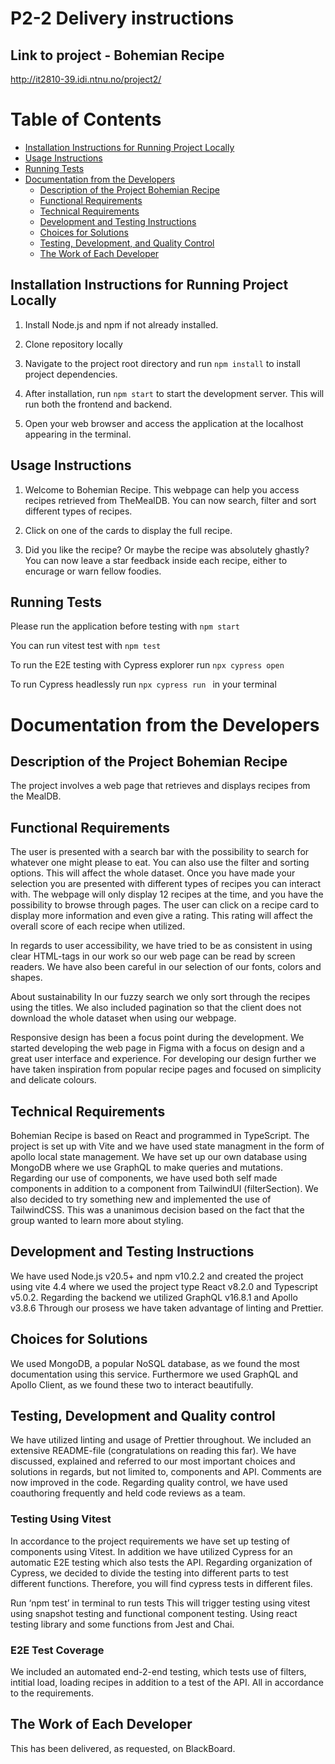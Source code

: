 # P2-2 Delivery instructions

## Link to project - Bohemian Recipe

http://it2810-39.idi.ntnu.no/project2/

# Table of Contents

-   [Installation Instructions for Running Project Locally](#installation-instructions-for-running-project-locally)
-   [Usage Instructions](#usage-instructions)
-   [Running Tests](#running-tests)
-   [Documentation from the Developers](#documentation-from-the-developers)
    -   [Description of the Project Bohemian Recipe](#description-of-the-project-bohemian-recipe)
    -   [Functional Requirements](#functional-requirements)
    -   [Technical Requirements](#technical-requirements)
    -   [Development and Testing Instructions](#development-and-testing-instructions)
    -   [Choices for Solutions](#choices-for-solutions)
    -   [Testing, Development, and Quality Control](#testing-development-and-quality-control)
    -   [The Work of Each Developer](#the-work-of-each-developer)

## Installation Instructions for Running Project Locally

1. Install Node.js and npm if not already installed.

2. Clone repository locally

3. Navigate to the project root directory and run `npm install` to install project dependencies.

4. After installation, run `npm start` to start the development server. This will run both the frontend and backend.

5. Open your web browser and access the application at the localhost appearing in the terminal.

## Usage Instructions

1. Welcome to Bohemian Recipe. This webpage can help you access recipes retrieved from TheMealDB. You can now search, filter and sort different types of recipes.

2. Click on one of the cards to display the full recipe.

3. Did you like the recipe? Or maybe the recipe was absolutely ghastly? You can now leave a star feedback inside each recipe, either to encurage or warn fellow foodies.

## Running Tests

Please run the application before testing with ``` npm start ```

You can run vitest test with ``` npm test ```

To run the E2E testing with Cypress explorer run ``` npx cypress open ```

To run Cypress headlessly run ```npx cypress run ``` in your terminal

# Documentation from the Developers

## Description of the Project Bohemian Recipe

The project involves a web page that retrieves and displays recipes from the MealDB.

## Functional Requirements

The user is presented with a search bar with the possibility to search for whatever one might please to eat. You can also use the filter and sorting options. This will affect the whole dataset. Once you have made your selection you are presented with different types of recipes you can interact with. The webpage will only display 12 recipes at the time, and you have the possibility to browse through pages. The user can click on a recipe card to display more information and even give a rating. This rating will affect the overall score of each recipe when utilized.

In regards to user accessibility, we have tried to be as consistent in using clear HTML-tags in our work so our web page can be read by screen readers. We have also been careful in our selection of our fonts, colors and shapes.

About sustainability
In our fuzzy search we only sort through the recipes using the titles. We also included pagination so that the client does not download the whole dataset when using our webpage.

Responsive design has been a focus point during the development. We started developing the web page in Figma with a focus on design and a great user interface and experience. For developing our design further we have taken inspiration from popular recipe pages and focused on simplicity and delicate colours.

## Technical Requirements

Bohemian Recipe is based on React and programmed in TypeScript. The project is set up with Vite and we have used state managment in the form of apollo local state management. We have set up our own database using MongoDB where we use GraphQL to make queries and mutations. Regarding our use of components, we have used both self made components in addition to a component from TailwindUI (filterSection). We also decided to try something new and implemented the use of TailwindCSS. This was a unanimous decision based on the fact that the group wanted to learn more about styling.

## Development and Testing Instructions

We have used Node.js v20.5+ and npm v10.2.2 and created the project using vite 4.4 where we used the project type React v8.2.0 and Typescript v5.0.2. Regarding the backend we utilized GraphQL v16.8.1 and Apollo v3.8.6 Through our prosess we have taken advantage of linting and Prettier.

## Choices for Solutions

We used MongoDB, a popular NoSQL database, as we found the most documentation using this service. Furthermore we used GraphQL and Apollo Client, as we found these two to interact beautifully.

## Testing, Development and Quality control

We have utilized linting and usage of Prettier throughout. We included an extensive README-file (congratulations on reading this far). We have discussed, explained and referred to our most important choices and solutions in regards, but not limited to, components and API. Comments are now improved in the code. Regarding quality control, we have used coauthoring frequently and held code reviews as a team. 

### Testing Using Vitest

In accordance to the project requirements we have set up testing of components using Vitest. In addition we have utilized Cypress for an automatic E2E testing which also tests the API. Regarding organization of Cypress, we decided to divide the testing into different parts to test different functions. Therefore, you will find cypress tests in different files. 

Run ‘npm test’ in terminal to run tests
This will trigger testing using vitest using snapshot testing and functional component testing. Using react testing library and some functions from Jest and Chai.

### E2E Test Coverage
We included an automated end-2-end testing, which tests use of filters, intitial load, loading recipes in addition to a test of the API. All in accordance to the requirements. 

## The Work of Each Developer

This has been delivered, as requested, on BlackBoard.

